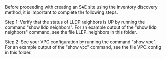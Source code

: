Before proceeding with creating an SAE site using the inventory discovery method, it is important to complete the following steps.

Step 1: Verify that the status of LLDP neighbors is UP by running the command "show lldp neighbors". For an example output of the "show lldp neighbors" command, see the file LLDP_neighbors in this folder.

Step 2: See your VPC configuration by running the command "show vpc". For an example output of the "show vpc" command, see the file VPC_config in this folder.

